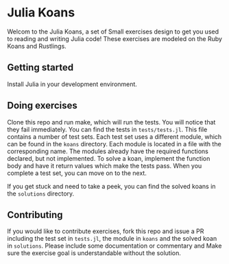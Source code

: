 # Julia Koans

Welcom to the Julia Koans, a set of Small exercises design to get you used to reading and writing Julia code!
These exercises are modeled on the Ruby Koans and Rustlings.

## Getting started

Install Julia in your development environment. 

## Doing exercises

Clone this repo and run make, which will run the tests. You will notice that they fail immediately. You can find the tests in `tests/tests.jl`. This file contains a number of test sets. Each test set uses a different module, which can be found in the `koans` directory. Each module is located in a file with the corresponding name. The modules already have the required functions declared, but not implemented. To solve a koan, implement the function body and have it return values which make the tests pass. When you complete a test set, you can move on to the next. 

If you get stuck and need to take a peek, you can find the solved koans in the `solutions` directory.

## Contributing

If you would like to contribute exercises, fork this repo and issue a PR including the test set in `tests.jl`, the module in `koans` and the solved koan in `solutions`. Please include some documentation or commentary and Make sure the exercise goal is understandable without the solution. 
